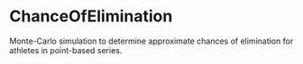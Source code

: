 # ChanceOfElimination
Monte-Carlo simulation to determine approximate chances of elimination for athletes in point-based series.
